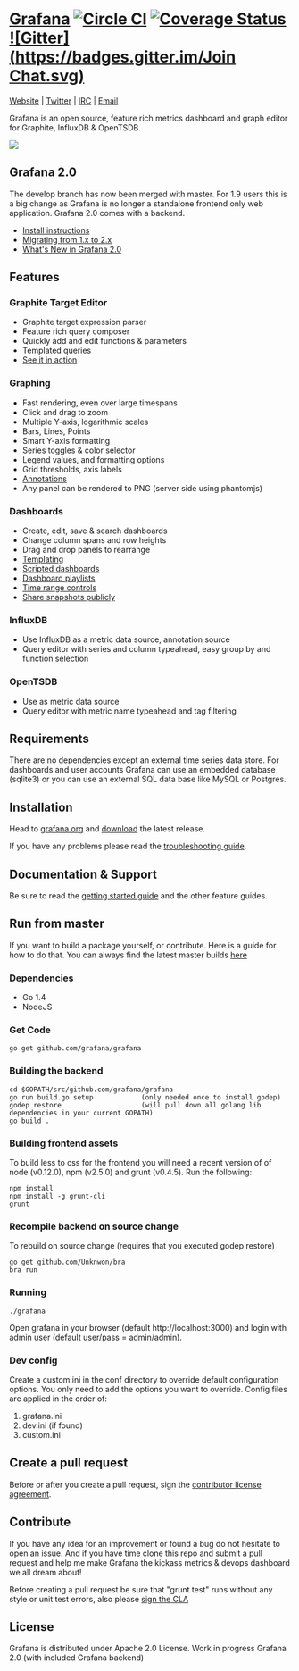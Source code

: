 [Grafana](http://grafana.org) [![Circle CI](https://circleci.com/gh/grafana/grafana.svg?style=svg)](https://circleci.com/gh/grafana/grafana) [![Coverage Status](https://coveralls.io/repos/grafana/grafana/badge.png)](https://coveralls.io/r/grafana/grafana) [![Gitter](https://badges.gitter.im/Join Chat.svg)](https://gitter.im/grafana/grafana?utm_source=badge&utm_medium=badge&utm_campaign=pr-badge&utm_content=badge)
================
[Website](http://grafana.org) |
[Twitter](https://twitter.com/grafana) |
[IRC](https://webchat.freenode.net/?channels=grafana) |
[Email](mailto:contact@grafana.org)

Grafana is an open source, feature rich metrics dashboard and graph editor for
Graphite, InfluxDB & OpenTSDB.

![](http://grafana.org/assets/img/start_page_bg.png)

## Grafana 2.0
The develop branch has now been merged with master. For 1.9 users this is a big change as Grafana is no longer
a standalone frontend only web application. Grafana 2.0 comes with a backend.
- [Install instructions](http://docs.grafana.org/v2.0/installation/)
- [Migrating from 1.x to 2.x](http://docs.grafana.org/v2.0/installation/migrating_to2/)
- [What's New in Grafana 2.0](http://docs.grafana.org/v2.0/guides/whats-new-in-v2/)

## Features
### Graphite Target Editor
- Graphite target expression parser
- Feature rich query composer
- Quickly add and edit functions & parameters
- Templated queries
- [See it in action](http://docs.grafana.org/datasources/graphite/)

### Graphing
- Fast rendering, even over large timespans
- Click and drag to zoom
- Multiple Y-axis, logarithmic scales
- Bars, Lines, Points
- Smart Y-axis formatting
- Series toggles & color selector
- Legend values, and formatting options
- Grid thresholds, axis labels
- [Annotations](http://docs.grafana.org/reference/annotations/)
- Any panel can be rendered to PNG (server side using phantomjs)

### Dashboards
- Create, edit, save & search dashboards
- Change column spans and row heights
- Drag and drop panels to rearrange
- [Templating](http://docs.grafana.org/reference/templating/)
- [Scripted dashboards](http://docs.grafana.org/reference/scripting/)
- [Dashboard playlists](http://docs.grafana.org/reference/playlist/)
- [Time range controls](http://docs.grafana.org/reference/timerange/)
- [Share snapshots publicly](http://docs.grafana.org/v2.0/reference/sharing/)

### InfluxDB
- Use InfluxDB as a metric data source, annotation source
- Query editor with series and column typeahead, easy group by and function selection

### OpenTSDB
- Use as metric data source
- Query editor with metric name typeahead and tag filtering

## Requirements
There are no dependencies except an external time series data store. For dashboards and user accounts Grafana can use an embedded
database (sqlite3) or you can use an external SQL data base like MySQL or Postgres.

## Installation
Head to [grafana.org](http://docs.grafana.org/installation/) and [download](http://grafana.org/download/)
the latest release.

If you have any problems please read the [troubleshooting guide](http://docs.grafana.org/installation/troubleshooting/).

## Documentation & Support
Be sure to read the [getting started guide](http://docs.grafana.org/guides/gettingstarted/) and the other feature guides.

## Run from master
If you want to build a package yourself, or contribute. Here is a guide for how to do that. You can always find
the latest master builds [here](http://grafana.org/download/builds)

### Dependencies

- Go 1.4
- NodeJS

### Get Code

```
go get github.com/grafana/grafana
```

### Building the backend
```
cd $GOPATH/src/github.com/grafana/grafana
go run build.go setup            (only needed once to install godep)
godep restore                    (will pull down all golang lib dependencies in your current GOPATH)
go build .
```

### Building frontend assets

To build less to css for the frontend you will need a recent version of of node (v0.12.0),
npm (v2.5.0) and grunt (v0.4.5). Run the following:

```
npm install
npm install -g grunt-cli
grunt
```

### Recompile backend on source change
To rebuild on source change (requires that you executed godep restore)
```
go get github.com/Unknwon/bra
bra run
```

### Running
```
./grafana
```

Open grafana in your browser (default http://localhost:3000) and login with admin user (default user/pass = admin/admin).

### Dev config

Create a custom.ini in the conf directory to override default configuration options.
You only need to add the options you want to override. Config files are applied in the order of:

1. grafana.ini
2. dev.ini (if found)
3. custom.ini

## Create a pull request
Before or after you create a pull request, sign the [contributor license agreement](http://grafana.org/docs/contributing/cla.html).
## Contribute
If you have any idea for an improvement or found a bug do not hesitate to open an issue.
And if you have time clone this repo and submit a pull request and help me make Grafana
the kickass metrics & devops dashboard we all dream about!

Before creating a pull request be sure that "grunt test" runs without any style or unit test errors, also
please [sign the CLA](http://docs.grafana.org/project/cla/)

## License

Grafana is distributed under Apache 2.0 License.
Work in progress Grafana 2.0 (with included Grafana backend)

